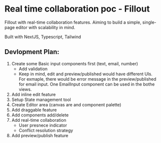 # Real time collaboration poc - Fillout

Fillout with real-time collaboration features.
Aiming to build a simple, single-page editor with scalability in mind.

Built with NextJS, Typescript, Tailwind

## Devlopment Plan:
1. Create some Basic input components first (text, email, number)
    - Add validation
    - Keep in mind, edit and preview/published would have different UIs. For exmaple,
    there would be error message in the preview/published for email input.
    One EmailInput component can be used in the bothe views. 
2. Add inline edit feature
3. Setup State management tool
4. Create Editor area (canvas are and component palette)
5. Add draggable feature
6. Add components add/delete
7. Add real-time collaboration
    - User presnece indicator
    - Conflict resolution strategy
8. Add preview/publish feature